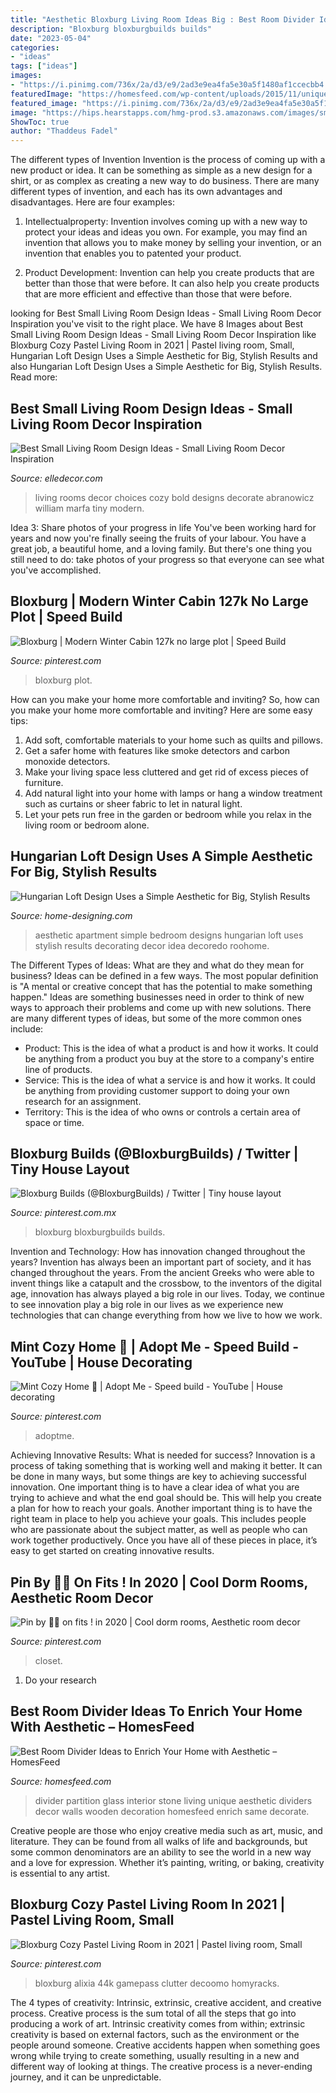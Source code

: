 ```yaml
---
title: "Aesthetic Bloxburg Living Room Ideas Big : Best Room Divider Ideas To Enrich Your Home With Aesthetic – Homesfeed"
description: "Bloxburg bloxburgbuilds builds"
date: "2023-05-04"
categories:
- "ideas"
tags: ["ideas"]
images:
- "https://i.pinimg.com/736x/2a/d3/e9/2ad3e9ea4fa5e30a5f1480af1ccecbb4.jpg"
featuredImage: "https://homesfeed.com/wp-content/uploads/2015/11/unique-interior-design-with-stone-wall-and-water-dropped-glass-room-divider-ideas-and-comfortable-creamy-sofa-and-wooden-round-end-table.jpg"
featured_image: "https://i.pinimg.com/736x/2a/d3/e9/2ad3e9ea4fa5e30a5f1480af1ccecbb4.jpg"
image: "https://hips.hearstapps.com/hmg-prod.s3.amazonaws.com/images/small-living-1-1539291711.jpg?crop=1xw:0.9991326973113617xh;center,top&amp;resize=480:*"
ShowToc: true
author: "Thaddeus Fadel"
---
```



The different types of Invention
Invention is the process of coming up with a new product or idea. It can be something as simple as a new design for a shirt, or as complex as creating a new way to do business. There are many different types of invention, and each has its own advantages and disadvantages. Here are four examples: 
1. Intellectualproperty: Invention involves coming up with a new way to protect your ideas and ideas you own. For example, you may find an invention that allows you to make money by selling your invention, or an invention that enables you to patented your product. 

2. Product Development: Invention can help you create products that are better than those that were before. It can also help you create products that are more efficient and effective than those that were before. 


	

		
looking for Best Small Living Room Design Ideas - Small Living Room Decor Inspiration you've visit to the right place. We have 8 Images about Best Small Living Room Design Ideas - Small Living Room Decor Inspiration like Bloxburg Cozy Pastel Living Room in 2021 | Pastel living room, Small, Hungarian Loft Design Uses a Simple Aesthetic for Big, Stylish Results and also Hungarian Loft Design Uses a Simple Aesthetic for Big, Stylish Results. Read more:
		
    
## Best Small Living Room Design Ideas - Small Living Room Decor Inspiration

<img loading=lazy src="https://hips.hearstapps.com/hmg-prod.s3.amazonaws.com/images/small-living-1-1539291711.jpg?crop=1xw:0.9991326973113617xh;center,top&amp;resize=480:*" onerror="this.onerror=null;this.src='https://tse4.mm.bing.net/th?id=OIP.mSu7oVO_ZNoozi4k1eK5_wHaLH&amp;pid=15.1';" alt="Best Small Living Room Design Ideas - Small Living Room Decor Inspiration">

_Source: elledecor.com_

>living rooms decor choices cozy bold designs decorate abranowicz william marfa tiny modern. 

	

Idea 3: Share photos of your progress in life
You've been working hard for years and now you're finally seeing the fruits of your labour. You have a great job, a beautiful home, and a loving family. But there's one thing you still need to do: take photos of your progress so that everyone can see what you've accomplished.

    
## Bloxburg | Modern Winter Cabin 127k No Large Plot | Speed Build

<img loading=lazy src="https://i.pinimg.com/736x/a6/1f/57/a61f57b985dfc9caaad7f50fdb4738d9.jpg" onerror="this.onerror=null;this.src='https://tse3.mm.bing.net/th?id=OIP.AkcUsV3uxBs9HxErkK7_FQHaEK&amp;pid=15.1';" alt="Bloxburg | Modern Winter Cabin 127k no large plot | Speed Build">

_Source: pinterest.com_

>bloxburg plot. 

	

How can you make your home more comfortable and inviting?
So, how can you make your home more comfortable and inviting? Here are some easy tips: 
1. Add soft, comfortable materials to your home such as quilts and pillows. 
2. Get a safer home with features like smoke detectors and carbon monoxide detectors. 
3. Make your living space less cluttered and get rid of excess pieces of furniture. 
4. Add natural light into your home with lamps or hang a window treatment such as curtains or sheer fabric to let in natural light. 
5. Let your pets run free in the garden or bedroom while you relax in the living room or bedroom alone.

    
## Hungarian Loft Design Uses A Simple Aesthetic For Big, Stylish Results

<img loading=lazy src="http://cdn.home-designing.com/wp-content/uploads/2014/12/gray-shag-area-rug.jpg" onerror="this.onerror=null;this.src='https://tse3.mm.bing.net/th?id=OIP.H0DMSf3P_j4GQysuIbTR-QHaJt&amp;pid=15.1';" alt="Hungarian Loft Design Uses a Simple Aesthetic for Big, Stylish Results">

_Source: home-designing.com_

>aesthetic apartment simple bedroom designs hungarian loft uses stylish results decorating decor idea decoredo roohome. 

	

The Different Types of Ideas: What are they and what do they mean for business?
Ideas can be defined in a few ways. The most popular definition is "A mental or creative concept that has the potential to make something happen." Ideas are something businesses need in order to think of new ways to approach their problems and come up with new solutions. 
There are many different types of ideas, but some of the more common ones include: 
- Product: This is the idea of what a product is and how it works. It could be anything from a product you buy at the store to a company's entire line of products. 
- Service: This is the idea of what a service is and how it works. It could be anything from providing customer support to doing your own research for an assignment. 
- Territory: This is the idea of who owns or controls a certain area of space or time.

    
## Bloxburg Builds (@BloxburgBuilds) / Twitter | Tiny House Layout

<img loading=lazy src="https://i.pinimg.com/736x/8c/04/1e/8c041e6c3c05b996fb972befa117fada.jpg" onerror="this.onerror=null;this.src='https://tse1.mm.bing.net/th?id=OIP.kNwQX1O0JWsFjACZydXNmwAAAA&amp;pid=15.1';" alt="Bloxburg Builds (@BloxburgBuilds) / Twitter | Tiny house layout">

_Source: pinterest.com.mx_

>bloxburg bloxburgbuilds builds. 

	

Invention and Technology: How has innovation changed throughout the years?
Invention has always been an important part of society, and it has changed throughout the years. From the ancient Greeks who were able to invent things like a catapult and the crossbow, to the inventors of the digital age, innovation has always played a big role in our lives. Today, we continue to see innovation play a big role in our lives as we experience new technologies that can change everything from how we live to how we work.

    
## Mint Cozy Home 🌿 | Adopt Me - Speed Build - YouTube | House Decorating

<img loading=lazy src="https://i.pinimg.com/736x/0b/8b/ba/0b8bba4df32321bf2e196d7d3f4bbbe2.jpg" onerror="this.onerror=null;this.src='https://tse3.mm.bing.net/th?id=OIP.qL26bI1dswXQ8rR3XCyU2QHaEK&amp;pid=15.1';" alt="Mint Cozy Home 🌿 | Adopt Me - Speed build - YouTube | House decorating">

_Source: pinterest.com_

>adoptme. 

	

Achieving Innovative Results: What is needed for success?
Innovation is a process of taking something that is working well and making it better. It can be done in many ways, but some things are key to achieving successful innovation. One important thing is to have a clear idea of what you are trying to achieve and what the end goal should be. This will help you create a plan for how to reach your goals. Another important thing is to have the right team in place to help you achieve your goals. This includes people who are passionate about the subject matter, as well as people who can work together productively. Once you have all of these pieces in place, it’s easy to get started on creating innovative results.

    
## Pin By 🦋🦋 On Fits ! In 2020 | Cool Dorm Rooms, Aesthetic Room Decor

<img loading=lazy src="https://i.pinimg.com/736x/5d/89/cf/5d89cf3272c607892a962f18d53e4f35.jpg" onerror="this.onerror=null;this.src='https://tse2.mm.bing.net/th?id=OIP.AAwMvUW75_lNa3xnVx8wbAHaNN&amp;pid=15.1';" alt="Pin by 🦋🦋 on fits ! in 2020 | Cool dorm rooms, Aesthetic room decor">

_Source: pinterest.com_

>closet. 

	

1. Do your research

    
## Best Room Divider Ideas To Enrich Your Home With Aesthetic – HomesFeed

<img loading=lazy src="https://homesfeed.com/wp-content/uploads/2015/11/unique-interior-design-with-stone-wall-and-water-dropped-glass-room-divider-ideas-and-comfortable-creamy-sofa-and-wooden-round-end-table.jpg" onerror="this.onerror=null;this.src='https://tse1.mm.bing.net/th?id=OIP.jKcQBykWs2OA8Vcm0LM9aQHaIw&amp;pid=15.1';" alt="Best Room Divider Ideas to Enrich Your Home with Aesthetic – HomesFeed">

_Source: homesfeed.com_

>divider partition glass interior stone living unique aesthetic dividers decor walls wooden decoration homesfeed enrich same decorate. 

	

Creative people are those who enjoy creative media such as art, music, and literature. They can be found from all walks of life and backgrounds, but some common denominators are an ability to see the world in a new way and a love for expression. Whether it’s painting, writing, or baking, creativity is essential to any artist.

    
## Bloxburg Cozy Pastel Living Room In 2021 | Pastel Living Room, Small

<img loading=lazy src="https://i.pinimg.com/736x/2a/d3/e9/2ad3e9ea4fa5e30a5f1480af1ccecbb4.jpg" onerror="this.onerror=null;this.src='https://tse3.mm.bing.net/th?id=OIP.gyv9ad03kwjZx-3sQc7hVAHaEK&amp;pid=15.1';" alt="Bloxburg Cozy Pastel Living Room in 2021 | Pastel living room, Small">

_Source: pinterest.com_

>bloxburg alixia 44k gamepass clutter decoomo homyracks. 

	

The 4 types of creativity: Intrinsic, extrinsic, creative accident, and creative process.
Creative process is the sum total of all the steps that go into producing a work of art. Intrinsic creativity comes from within; extrinsic creativity is based on external factors, such as the environment or the people around someone. Creative accidents happen when something goes wrong while trying to create something, usually resulting in a new and different way of looking at things. The creative process is a never-ending journey, and it can be unpredictable.


